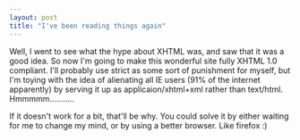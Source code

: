 ```yaml
---
layout: post
title: "I've been reading things again"
---
```

Well, I went to see what the hype about XHTML was, and saw that it was a good
idea. So now I'm going to make this wonderful site fully XHTML 1.0 compliant.
I'll probably use strict as some sort of punishment for myself, but I'm toying
with the idea of alienating all IE users (91% of the internet apparently) by
serving it up as applicaion/xhtml+xml rather than text/html. Hmmmmm...........

If it doesn't work for a bit, that'll be why. You could solve it by either
waiting for me to change my mind, or by using a better browser. Like firefox
:)


